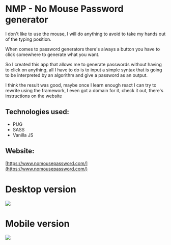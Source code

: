 # NMP - No Mouse Password generator

I don't like to use the mouse, I will do anything to avoid to take my hands out of the typing position. 

When comes to password generators there's always a button you have to click somewhere to generate what you want.

So I created this app that allows me to generate passwords without having to click on anything, all I have to do is to input a simple syntax that is going to be interpreted by an algorithm and give a password as an output.

I think the result was good, maybe once I learn enough react I can try to rewrite using the framework, I even got a domain for it, check it out, there's instructions on the website

## Technologies used:

- PUG
- SASS
- Vanilla JS

## Website:
[https://www.nomousepassword.com/](https://www.nomousepassword.com/)

# Desktop version
![](https://i.imgur.com/h1aXnyg.png)

# Mobile version
![](https://i.imgur.com/qSjS3Xq.png)


